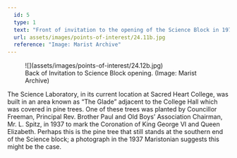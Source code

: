 ```yaml
---
  id: 5
  type: 1
  text: "Front of invitation to the opening of the Science Block in 1973. “Ernie’s Lab” was the Science room at Koch Street."
  url: assets/images/points-of-interest/24.11b.jpg
  reference: "Image: Marist Archive"
---
```

<figure>![](assets/images/points-of-interest/24.12b.jpg)
  <figcaption>Back of Invitation to Science Block opening. (Image: Marist Archive)</figcaption>
</figure>

The Science Laboratory, in its current location at Sacred Heart College, was built in an area known as “The Glade” adjacent to the College Hall which was covered in pine trees. One of these trees was planted by Councillor Freeman, Principal Rev. Brother Paul and Old Boys’ Association Chairman, Mr. L. Spitz, in 1937 to mark the Coronation of King George VI and Queen Elizabeth. Perhaps this is the pine tree that still stands at the southern end of the Science block; a photograph in the 1937 Maristonian suggests this might be the case.